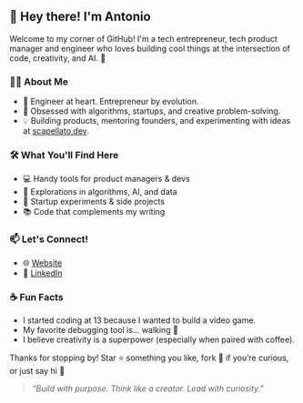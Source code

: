 ## 👋 Hey there! I'm Antonio

Welcome to my corner of GitHub! I'm a tech entrepreneur, tech product manager and engineer who loves building cool things at the intersection of code, creativity, and AI. 🚀

### 👨‍💻 About Me
- 🖤 Engineer at heart. Entrepreneur by evolution.
- 🧠 Obsessed with algorithms, startups, and creative problem-solving.
- 💡 Building products, mentoring founders, and experimenting with ideas at [scapellato.dev](https://www.scapellato.dev).

### 🛠️ What You'll Find Here
- 💻 Handy tools for product managers & devs
- 🔬 Explorations in algorithms, AI, and data
- 🎯 Startup experiments & side projects
- 📚 Code that complements my writing

### 📫 Let's Connect!
- 🌐 [Website](https://www.scapellato.dev)
- 💼 [LinkedIn](https://www.linkedin.com/in/antonio-scapellato)

### ☕ Fun Facts
- I started coding at 13 because I wanted to build a video game.
- My favorite debugging tool is... walking 🍃
- I believe creativity is a superpower (especially when paired with coffee).

Thanks for stopping by! Star ⭐ something you like, fork 🍴 if you’re curious, or just say hi 👋

> _“Build with purpose. Think like a creator. Lead with curiosity.”_

